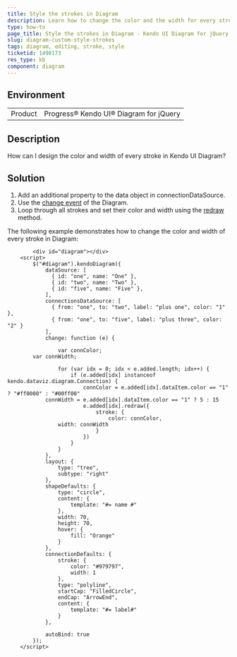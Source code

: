 ```yaml
---
title: Style the strokes in Diagram
description: Learn how to change the color and the width for every stroke in Diagram.
type: how-to
page_title: Style the strokes in Diagram - Kendo UI Diagram for jQuery
slug: diagram-custom-style-strokes
tags: diagram, editing, stroke, style
ticketid: 1498173
res_type: kb
component: diagram
---
```


## Environment

<table>
 <tr>
  <td>Product</td>
  <td>Progress® Kendo UI® Diagram for jQuery</td>
 </tr>
</table>


## Description

How can I design the color and width of every stroke in Kendo UI Diagram?

## Solution

1. Add an additional property to the data object in connectionDataSource.
2. Use the [change event](https://docs.telerik.com/kendo-ui/api/javascript/dataviz/ui/diagram/events/change) of the Diagram. 
3. Loop through all strokes and set their color and width using the [redraw](https://docs.telerik.com/kendo-ui/api/javascript/dataviz/diagram/shape/methods/redraw) method.


The following example demonstrates how to change the color and width of every stroke in Diagram:

```dojo
        <div id="diagram"></div>
	<script>
		$("#diagram").kendoDiagram({
			dataSource: [
			  { id: "one", name: "One" },
			  { id: "two", name: "Two" },
			  { id: "five", name: "Five" },
			],
			connectionsDataSource: [
			  { from: "one", to: "two", label: "plus one", color: "1" },
			  { from: "one", to: "five", label: "plus three", color: "2" }
			],
			change: function (e) {

				var connColor;
        var connWidth;

				for (var idx = 0; idx < e.added.length; idx++) {
					if (e.added[idx] instanceof kendo.dataviz.diagram.Connection) {
						connColor = e.added[idx].dataItem.color == "1" ? "#ff0000" : "#00ff00"
            connWidth = e.added[idx].dataItem.color == "1" ? 5 : 15
						e.added[idx].redraw({
							stroke: {
								color: connColor,
                width: connWidth
							}
						})
					}
				}
			},
			layout: {
				type: "tree",
				subtype: "right"
			},
			shapeDefaults: {
				type: "circle",
				content: {
					template: "#= name #"
				},
				width: 70,
				height: 70,
				hover: {
					fill: "Orange"
				}
			},
			connectionDefaults: {
				stroke: {
					color: "#979797",
					width: 1
				},
				type: "polyline",
				startCap: "FilledCircle",
				endCap: "ArrowEnd",
				content: {
					template: "#= label#"
				}
			},

			autoBind: true
		});
	</script>
```
